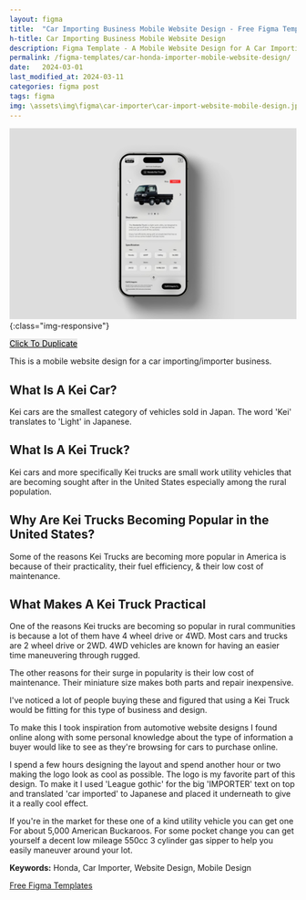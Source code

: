```yaml
---
layout: figma
title:  "Car Importing Business Mobile Website Design - Free Figma Template"
h-title: Car Importing Business Mobile Website Design
description: Figma Template - A Mobile Website Design for A Car Importing Business - Click To Duplicate - What are Kei cars? - Why Kei cars are getting popular in the US.
permalink: /figma-templates/car-honda-importer-mobile-website-design/
date:   2024-03-01
last_modified_at: 2024-03-11
categories: figma post
tags: figma
img: \assets\img\figma\car-importer\car-import-website-mobile-design.jpg
---
```


![Car Importing Business Mobile Website Design - Figma Template](\assets\img\figma\car-importer\car-import-website-mobile-design.jpg){:class="img-responsive"}

<a style="color:#000;background:#E8E8E8;" class="button" href="https://www.figma.com/community/file/1337950136571991121/car-importing-mobile-website-design" target="_blank">Click To Duplicate</a>

This is a mobile website design for a car importing/importer business.

## What Is A Kei Car?
Kei cars are the smallest category of vehicles sold in Japan. The word 'Kei' translates to 'Light' in Japanese.

## What Is A Kei Truck?
Kei cars and more specifically Kei trucks are small work utility vehicles that are becoming sought after in the United States especially among the rural population.

## Why Are Kei Trucks Becoming Popular in the United States? 
Some of the reasons Kei Trucks are becoming more popular in America is because of their practicality, their fuel efficiency, & their low cost of maintenance. 

## What Makes A Kei Truck Practical
One of the reasons Kei trucks are becoming so popular in rural communities is because a lot of them have 4 wheel drive or 4WD. Most cars and trucks are 2 wheel drive or 2WD. 4WD vehicles are known for having an easier time maneuvering through rugged.

The other reasons for their surge in popularity is their low cost of maintenance. Their miniature size makes both parts and repair inexpensive.

I've noticed a lot of people buying these and figured that using a Kei Truck would be fitting for this type of business and design.

To make this I took inspiration from automotive website designs I found online along with some personal knowledge about the type of information a buyer would like to see as they're browsing for cars to purchase online.

I spend a few hours designing the layout and spend another hour or two making the logo look as cool as possible. The logo is my favorite part of this design. To make it I used 'League gothic' for the big 'IMPORTER' text on top and translated 'car imported' to Japanese and placed it underneath to give it a really cool effect.

If you're in the market for these one of a kind utility vehicle you can get one For about 5,000 American Buckaroos. For some pocket change you can get yourself a decent low mileage 550cc 3 cylinder gas sipper to help you easily maneuver around your lot.

**Keywords:** Honda, Car Importer, Website Design, Mobile Design

<a href="/figma-templates/" target="_blank">Free Figma Templates</a>